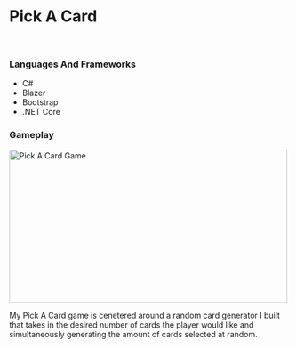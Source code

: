 <h1> Pick A Card </h1>
<br>
 
<h3>Languages And Frameworks</h3>
<ul>
  <li>C#</li>
  <li>Blazer</li>
  <li>Bootstrap</li>
 <li>.NET Core</li>
</ul>
<h3>Gameplay</h3>
<img src="Pick A Card.gif" height="275" width="500" alt="Pick A Card Game">
<p>My Pick A Card game is cenetered around a random card generator I built that takes in the desired number of cards the player would like and simultaneously generating the amount of cards selected at random.</p> 
